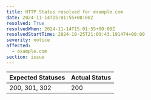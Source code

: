 ```yaml
---
title: HTTP Status resolved for example.com
date: 2024-11-14T15:01:55+00:00Z
resolved: True
resolvedWhen: 2024-11-14T15:01:55+00:00Z
resolvedStartTime: 2024-10-25T21:09:43.191474+00:00
severity: notice
affected:
  - example.com
section: issue
---
```


| Expected Statuses | Actual Status  |
|-------------------|----------------|
| 200, 301, 302 | 200 |
